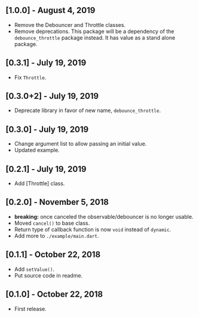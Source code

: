 ## [1.0.0] - August 4, 2019

- Remove the Debouncer and Throttle classes.
- Remove deprecations. This package will be a dependency of the
`debounce_throttle` package instead. It has value as a stand alone package.

## [0.3.1] - July 19, 2019

- Fix `Throttle`.

## [0.3.0+2] - July 19, 2019

- Deprecate library in favor of new name, `debounce_throttle`.

## [0.3.0] - July 19, 2019

- Change argument list to allow passing an initial value.
- Updated example.

## [0.2.1] - July 19, 2019

- Add [Throttle] class.

## [0.2.0] - November 5, 2018

- **breaking:** once canceled the observable/debouncer is no longer usable.
- Moved `cancel()` to base class.
- Return type of callback function is now `void` instead of `dynamic`.
- Add more to `./example/main.dart`.

## [0.1.1] - October 22, 2018

- Add `setValue()`.
- Put source code in readme.

## [0.1.0] - October 22, 2018

- First release.
